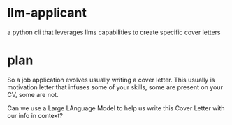 # llm-applicant
a python cli that leverages llms capabilities to create specific cover letters

# plan

So a job application evolves usually writing a cover letter.
This usually is motivation letter that infuses some of your skills, some are present on your CV, some are not.

Can we use a Large LAnguage Model to help us write this Cover Letter with our info in context?